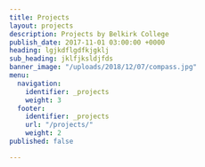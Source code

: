 ```yaml
---
title: Projects
layout: projects
description: Projects by Belkirk College
publish_date: 2017-11-01 03:00:00 +0000
heading: lgjkdflgdfkjgklj
sub_heading: jklfjksldjfds
banner_image: "/uploads/2018/12/07/compass.jpg"
menu:
  navigation:
    identifier: _projects
    weight: 3
  footer:
    identifier: _projects
    url: "/projects/"
    weight: 2
published: false

---
```

